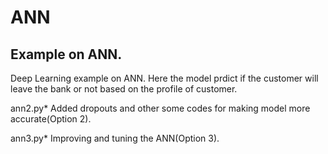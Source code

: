 # ANN
Example on ANN.
--------------
Deep Learning example on ANN. Here the model prdict if the customer will leave the bank or not based on the profile of customer.

ann2.py* 
Added dropouts and other some codes for making model more accurate(Option 2).

ann3.py* 
Improving and tuning the ANN(Option 3).
